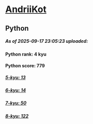 # [AndriiKot](https://www.codewars.com/users/AndriiKot) 
## Python

##### As of 2025-09-17 23:05:23 uploaded:

#### Python rank: 4 kyu

#### Python score: 779

##### [5-kyu: 13](https://github.com/AndriiKot/Python__CodeWars/tree/main/kyu-5)

##### [6-kyu: 14](https://github.com/AndriiKot/Python__CodeWars/tree/main/kyu-6)

##### [7-kyu: 50](https://github.com/AndriiKot/Python__CodeWars/tree/main/kyu-7)

##### [8-kyu: 122](https://github.com/AndriiKot/Python__CodeWars/tree/main/kyu-8)

